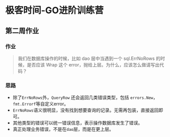 # 极客时间-GO进阶训练营

## 第二周作业

### 作业

> 我们在数据库操作的时候，比如 dao 层中当遇到一个 sql.ErrNoRows 的时候，是否应该 Wrap 这个 error，抛给上层。为什么，应该怎么做请写出代码？

### 思路

* 除了`ErrNoRows`外，`QueryRow` 还会返回几类错误类型，包括 `errors.New`， `fmt.Errorf`等自定义error。
* `ErrNoRows`语义很明显，没有找到想要查询的记录。无需再包装，直接返回即可。
* 其他类型的错误可以统一错误信息，表示操作数据库发生了错误。
* 真正处理业务错误，不是在`dao`层，而是在更上层。